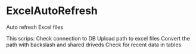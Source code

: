 # ExcelAutoRefresh
Auto refresh Excel files 

This scrips:
Check connection to DB
Upload path to excel files
Convert the path with backslash and shared driveds
Check for recent data in tables
